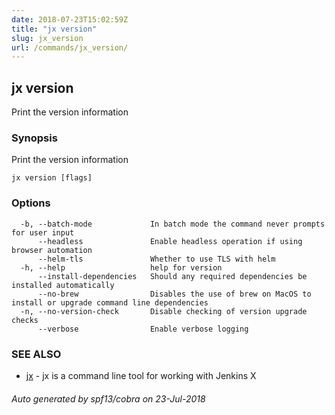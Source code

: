 ```yaml
---
date: 2018-07-23T15:02:59Z
title: "jx version"
slug: jx_version
url: /commands/jx_version/
---
```

## jx version

Print the version information

### Synopsis

Print the version information

```
jx version [flags]
```

### Options

```
  -b, --batch-mode             In batch mode the command never prompts for user input
      --headless               Enable headless operation if using browser automation
      --helm-tls               Whether to use TLS with helm
  -h, --help                   help for version
      --install-dependencies   Should any required dependencies be installed automatically
      --no-brew                Disables the use of brew on MacOS to install or upgrade command line dependencies
  -n, --no-version-check       Disable checking of version upgrade checks
      --verbose                Enable verbose logging
```

### SEE ALSO

* [jx](/commands/jx/)	 - jx is a command line tool for working with Jenkins X

###### Auto generated by spf13/cobra on 23-Jul-2018
